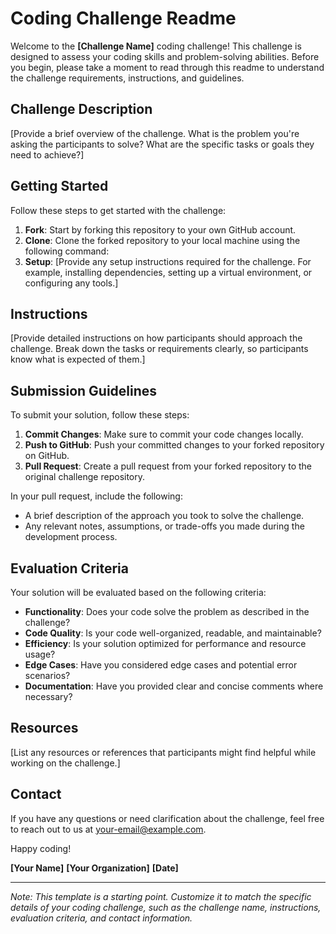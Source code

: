 # Coding Challenge Readme

Welcome to the **[Challenge Name]** coding challenge! This challenge is designed to assess your coding skills and problem-solving abilities. Before you begin, please take a moment to read through this readme to understand the challenge requirements, instructions, and guidelines.

## Challenge Description

[Provide a brief overview of the challenge. What is the problem you're asking the participants to solve? What are the specific tasks or goals they need to achieve?]

## Getting Started

Follow these steps to get started with the challenge:

1. **Fork**: Start by forking this repository to your own GitHub account.
2. **Clone**: Clone the forked repository to your local machine using the following command:
3. **Setup**: [Provide any setup instructions required for the challenge. For example, installing dependencies, setting up a virtual environment, or configuring any tools.]

## Instructions

[Provide detailed instructions on how participants should approach the challenge. Break down the tasks or requirements clearly, so participants know what is expected of them.]

## Submission Guidelines

To submit your solution, follow these steps:

1. **Commit Changes**: Make sure to commit your code changes locally.
2. **Push to GitHub**: Push your committed changes to your forked repository on GitHub.
3. **Pull Request**: Create a pull request from your forked repository to the original challenge repository.

In your pull request, include the following:

- A brief description of the approach you took to solve the challenge.
- Any relevant notes, assumptions, or trade-offs you made during the development process.

## Evaluation Criteria

Your solution will be evaluated based on the following criteria:

- **Functionality**: Does your code solve the problem as described in the challenge?
- **Code Quality**: Is your code well-organized, readable, and maintainable?
- **Efficiency**: Is your solution optimized for performance and resource usage?
- **Edge Cases**: Have you considered edge cases and potential error scenarios?
- **Documentation**: Have you provided clear and concise comments where necessary?

## Resources

[List any resources or references that participants might find helpful while working on the challenge.]

## Contact

If you have any questions or need clarification about the challenge, feel free to reach out to us at [your-email@example.com](mailto:your-email@example.com).

Happy coding!

**[Your Name]**
**[Your Organization]**
**[Date]**

---

*Note: This template is a starting point. Customize it to match the specific details of your coding challenge, such as the challenge name, instructions, evaluation criteria, and contact information.*
